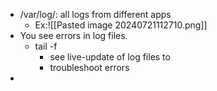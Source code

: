 - /var/log/: all logs from different apps
	- Ex:![[Pasted image 20240721112710.png]]
- You see errors in log files.
	- tail -f 
		- see live-update of log files to 
		- troubleshoot errors
- 